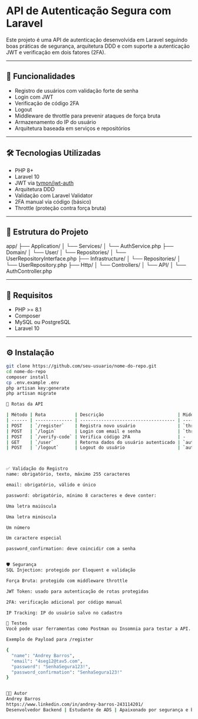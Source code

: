 # API de Autenticação Segura com Laravel

Este projeto é uma API de autenticação desenvolvida em Laravel seguindo boas práticas de segurança, arquitetura DDD e com suporte a autenticação JWT e verificação em dois fatores (2FA).

---

## 🚀 Funcionalidades

-   Registro de usuários com validação forte de senha
-   Login com JWT
-   Verificação de código 2FA
-   Logout
-   Middleware de throttle para prevenir ataques de força bruta
-   Armazenamento do IP do usuário
-   Arquitetura baseada em serviços e repositórios

---

## 🛠️ Tecnologias Utilizadas

-   PHP 8+
-   Laravel 10
-   JWT via [tymon/jwt-auth](https://github.com/tymondesigns/jwt-auth)
-   Arquitetura DDD
-   Validação com Laravel Validator
-   2FA manual via código (básico)
-   Throttle (proteção contra força bruta)

---

## 📁 Estrutura do Projeto

app/
├── Application/
│ └── Services/
│ └── AuthService.php
├── Domain/
│ └── User/
│ └── Repositories/
│ └── UserRepositoryInterface.php
├── Infrastructure/
│ └── Repositories/
│ └── UserRepository.php
├── Http/
│ └── Controllers/
│ └── API/
│ └── AuthController.php

---

## 📌 Requisitos

-   PHP >= 8.1
-   Composer
-   MySQL ou PostgreSQL
-   Laravel 10

---

## ⚙️ Instalação

```bash
git clone https://github.com/seu-usuario/nome-do-repo.git
cd nome-do-repo
composer install
cp .env.example .env
php artisan key:generate
php artisan migrate

🔐 Rotas da API

| Método | Rota           | Descrição                            | Middleware     |
| ------ | -------------- | ------------------------------------ | -------------- |
| POST   | `/register`    | Registra novo usuário                | `throttle:5,1` |
| POST   | `/login`       | Login com email e senha              | `throttle:5,1` |
| POST   | `/verify-code` | Verifica código 2FA                  | -              |
| GET    | `/user`        | Retorna dados do usuário autenticado | `auth:api`     |
| POST   | `/logout`      | Logout do usuário                    | `auth:api`     |



✅ Validação do Registro
name: obrigatório, texto, máximo 255 caracteres

email: obrigatório, válido e único

password: obrigatório, mínimo 8 caracteres e deve conter:

Uma letra maiúscula

Uma letra minúscula

Um número

Um caractere especial

password_confirmation: deve coincidir com a senha


🛡️ Segurança
SQL Injection: protegido por Eloquent e validação

Força Bruta: protegido com middleware throttle

JWT Token: usado para autenticação de rotas protegidas

2FA: verificação adicional por código manual

IP Tracking: IP do usuário salvo no cadastro

🧪 Testes
Você pode usar ferramentas como Postman ou Insomnia para testar a API.

Exemplo de Payload para /register

{
  "name": "Andrey Barros",
  "email": "4seg12@tav5.com",
  "password": "SenhaSegura123!",
  "password_confirmation": "SenhaSegura123!"
}


👨‍💻 Autor
Andrey Barros
https://www.linkedin.com/in/andrey-barros-243114201/
Desenvolvedor Backend | Estudante de ADS | Apaixonado por segurança e boas práticas

```
